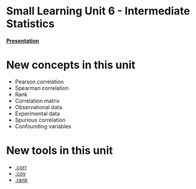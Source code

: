 # Small Learning Unit 6 - Intermediate Statistics 


#### [Presentation](https://docs.google.com/presentation/d/1yeoxsKO041bkmXni8N-Ei_pHOcyf8-eAX1A2510zvMM/edit#slide=id.g23453255f4_0_228)

# New concepts in this unit
- Pearson correlation
- Spearman correlation
- Rank
- Correlation matrix
- Observational data
- Experimental data
- Spurious correlation
- Confounding variables 

# New tools in this unit
- [.corr](https://pandas.pydata.org/pandas-docs/stable/generated/pandas.Series.corr.html)
- [.cov](https://pandas.pydata.org/pandas-docs/stable/generated/pandas.DataFrame.cov.html)
- [.rank](https://pandas.pydata.org/pandas-docs/stable/generated/pandas.DataFrame.rank.html)
